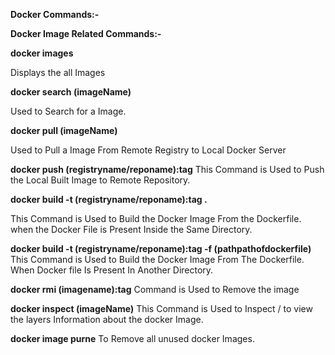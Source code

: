 **Docker Commands:-**

**Docker Image Related Commands:-**

**docker images**

Displays the all Images

**docker search (imageName)**

Used to Search for a Image.

**docker pull (imageName)**

Used to Pull a Image From Remote Registry to Local Docker Server

**docker push  (registryname/reponame):tag**
This Command is Used to Push the Local Built Image to Remote Repository.

**docker build -t (registryname/reponame):tag .**

This Command is Used to Build the Docker Image From the Dockerfile.  when the Docker File is Present Inside the Same Directory.

**docker build -t (registryname/reponame):tag -f (pathpathofdockerfile)**
This Command is Used to Build the Docker Image From The Dockerfile. When Docker file Is Present In Another Directory.

**docker rmi (imagename):tag**
Command is Used to Remove the image

**docker inspect (imageName)**
This Command is Used to Inspect / to view the layers Information about the docker Image.

**docker image purne**
To Remove all unused docker Images.

